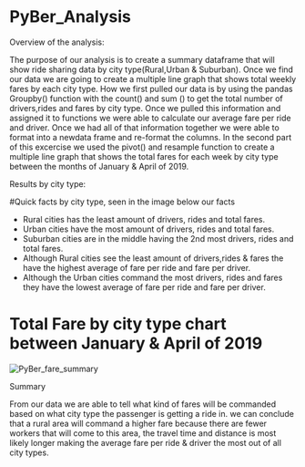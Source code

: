 # PyBer_Analysis


Overview of the analysis:

The purpose of our analysis is to create a summary dataframe that will show ride sharing data by city type(Rural,Urban & Suburban). Once we find our data we are going to create a multiple line graph that shows total weekly fares by each city type. How we first pulled our data is by using the pandas Groupby() function with the count() and sum () to get the total number of drivers,rides and fares by city type. Once we pulled this information and assigned it to functions we were able to calculate our average fare per ride and driver. Once we had all of that information together we were able to format into a newdata frame and re-format the columns. In the second part of this excercise we used the pivot() and resample function to create a multiple line graph that shows the total fares for each week by city type between the months of January & April of 2019. 

Results by city type:

#Quick facts by city type, seen in the image below our facts
- Rural cities has the least amount of drivers, rides and total fares.
- Urban cities have the most amount of drivers, rides and total fares.
- Suburban cities are in the middle having the 2nd most drivers, rides and total fares.
- Although Rural cities see the least amount of drivers,rides & fares the have the highest average of fare per ride and fare per driver.
- Although the Urban cities command the most drivers, rides and fares they have the lowest average of fare per ride and fare per driver.


# Total Fare by city type chart between January & April of 2019
![PyBer_fare_summary](https://user-images.githubusercontent.com/118234986/211421445-cb4bcfed-3343-4521-93b3-4675f57d6c30.png)


Summary

From our data we are able to tell what kind of fares will be commanded based on what city type the passenger is getting a ride in.  we can conclude that a rural area will command a higher fare because there are fewer workers that will come to this area, the travel time and distance is most likely longer making the average fare per ride & driver the most out of all city types.
